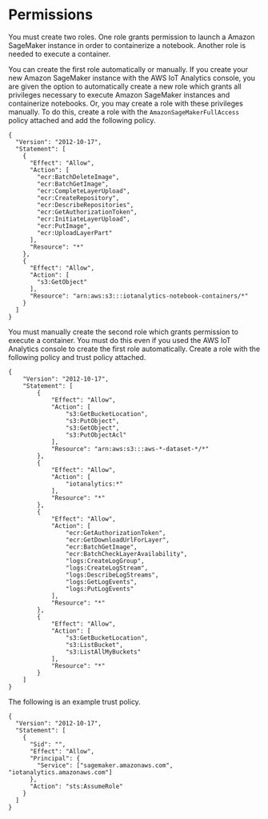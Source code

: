 # Permissions<a name="automate-permissions"></a>

You must create two roles\. One role grants permission to launch a Amazon SageMaker instance in order to containerize a notebook\. Another role is needed to execute a container\. 

You can create the first role automatically or manually\. If you create your new Amazon SageMaker instance with the AWS IoT Analytics console, you are given the option to automatically create a new role which grants all privileges necessary to execute Amazon SageMaker instances and containerize notebooks\. Or, you may create a role with these privileges manually\. To do this, create a role with the `AmazonSageMakerFullAccess` policy attached and add the following policy\.

```
{
  "Version": "2012-10-17",
  "Statement": [
    {
      "Effect": "Allow",
      "Action": [
        "ecr:BatchDeleteImage",
        "ecr:BatchGetImage",
        "ecr:CompleteLayerUpload",
        "ecr:CreateRepository",
        "ecr:DescribeRepositories",
        "ecr:GetAuthorizationToken",
        "ecr:InitiateLayerUpload",
        "ecr:PutImage",
        "ecr:UploadLayerPart"
      ],
      "Resource": "*"
    },
    {
      "Effect": "Allow",
      "Action": [
        "s3:GetObject"
      ],
      "Resource": "arn:aws:s3:::iotanalytics-notebook-containers/*"
    }
  ]
}
```

You must manually create the second role which grants permission to execute a container\. You must do this even if you used the AWS IoT Analytics console to create the first role automatically\. Create a role with the following policy and trust policy attached\.

```
{
    "Version": "2012-10-17",
    "Statement": [
        {
            "Effect": "Allow",
            "Action": [
                "s3:GetBucketLocation",
                "s3:PutObject",
                "s3:GetObject",
                "s3:PutObjectAcl"
            ],
            "Resource": "arn:aws:s3:::aws-*-dataset-*/*"
        },
        {
            "Effect": "Allow",
            "Action": [
                "iotanalytics:*"
            ],
            "Resource": "*"
        },
        {
            "Effect": "Allow",
            "Action": [
                "ecr:GetAuthorizationToken",
                "ecr:GetDownloadUrlForLayer",
                "ecr:BatchGetImage",
                "ecr:BatchCheckLayerAvailability",
                "logs:CreateLogGroup",
                "logs:CreateLogStream",
                "logs:DescribeLogStreams",
                "logs:GetLogEvents",
                "logs:PutLogEvents"
            ],
            "Resource": "*"
        },
        {
            "Effect": "Allow",
            "Action": [
                "s3:GetBucketLocation",
                "s3:ListBucket",
                "s3:ListAllMyBuckets"
            ],
            "Resource": "*"
        }
    ]
}
```

The following is an example trust policy\.

```
{
  "Version": "2012-10-17",
  "Statement": [
    {
      "Sid": "",
      "Effect": "Allow",
      "Principal": {
        "Service": ["sagemaker.amazonaws.com", "iotanalytics.amazonaws.com"]
      },
      "Action": "sts:AssumeRole"
    }
  ]
}
```